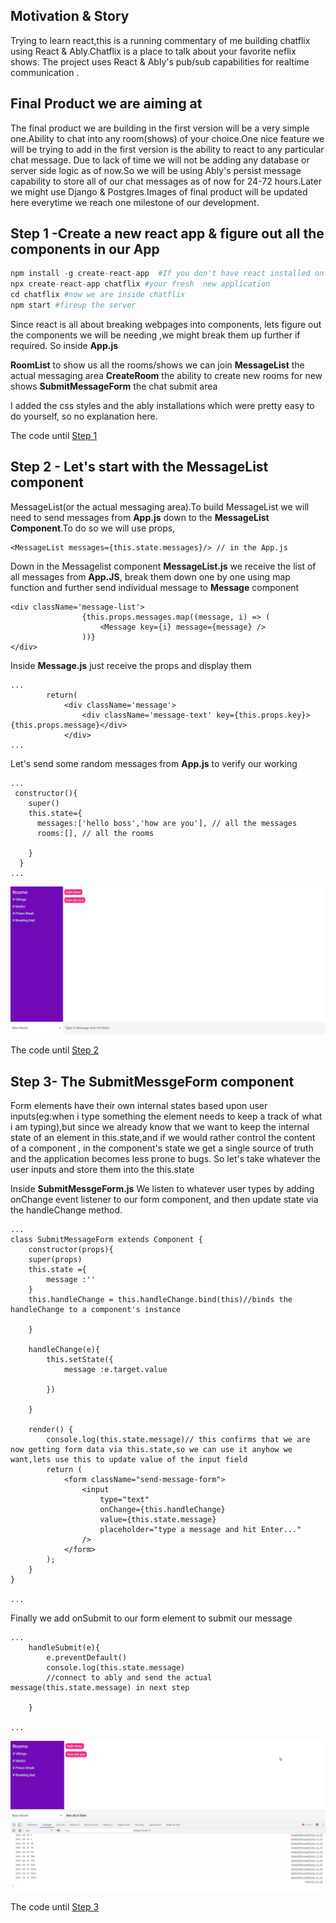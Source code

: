 ## Motivation & Story
Trying to learn react,this is a running commentary of me building chatflix using React & Ably.Chatflix is a place to talk about your favorite neflix shows. The project uses React & Ably's pub/sub capabilities for realtime communication .

## Final Product we are aiming at
The final product we are building in the first version will be a very simple one.Ability to chat into any room(shows) of your choice.One nice feature we will be trying to add in the first version is the ability to react to any particular chat message.
Due to lack of time we will not be adding any database or server side logic as of now.So we will be using Ably's persist message capability to store all of our chat messages as of now for 24-72 hours.Later we might use Django & Postgres.Images of final product will be updated here everytime we reach one milestone of our development.


## Step 1 -Create a new react app & figure out all the components in our App
```python
npm install -g create-react-app  #If you don't have react installed on your computer
npx create-react-app chatflix #your fresh  new application
cd chatflix #now we are inside chatflix
npm start #fireup the server
```
Since react is all about breaking webpages into components, lets figure out the components we will be needing ,we might break them up further if required. So inside **App.js**

**RoomList** to show us all the rooms/shows we can join
**MessageList**  the actual messaging area
**CreateRoom**  the ability to create new rooms for new shows
**SubmitMessageForm** the chat submit area

I added the css styles and the ably installations which were pretty easy to do yourself, so no explanation here.

The code until [Step 1](https://github.com/ashishkr619/chatflix/tree/bfe8e851268c3e4fcc927571299ed635b9e4987f)

## Step 2 - Let's start with the MessageList component

MessageList(or the actual messaging area).To build MessageList we will need to send messages from **App.js** down to the **MessageList Component**.To do so we will use props,

```
<MessageList messages={this.state.messages}/> // in the App.js
```

Down in the Messagelist component **MessageList.js** we receive the list of all messages from **App.JS**, break them down one by one using map function and further send individual message to **Message** component
```
<div className='message-list'>
                {this.props.messages.map((message, i) => (
					<Message key={i} message={message} />
				))}
</div>
```
Inside **Message.js**
just receive the props and display them
```
...
        return(
            <div className='message'>
                <div className='message-text' key={this.props.key}>{this.props.message}</div>
            </div>
...

```
Let's send some random messages from **App.js** to verify our working

```
...
 constructor(){
    super()
    this.state={
      messages:['hello boss','how are you'], // all the messages
      rooms:[], // all the rooms

    }
  }
...
```
![](src/screenshots/step2.png)

The code until [Step 2](https://github.com/ashishkr619/chatflix/tree/825a4147ffc9a827f9268bf20c0eb0e2e2533912)

## Step 3- The SubmitMessgeForm component
Form elements have their own internal states based upon user inputs(eg:when i type something the element needs to keep a track of what i am typing),but since we already know that we want to keep the internal state of an element in this.state,and if we would rather control the content of a component , in the component's state we get a single source of truth and the application becomes less prone to bugs. So let's take whatever the user inputs and store them into the this.state

Inside **SubmitMessgeForm.js** 
We listen to whatever user types by adding onChange event listener to our form component, and then update state via the handleChange method.

```
...
class SubmitMessageForm extends Component {
	constructor(props){
	super(props)
	this.state ={
		message :''
	}
	this.handleChange = this.handleChange.bind(this)//binds the handleChange to a component's instance

	}
	
	handleChange(e){
		this.setState({
			message :e.target.value

		})

	}

	render() {
		console.log(this.state.message)// this confirms that we are now getting form data via this.state,so we can use it anyhow we want,lets use this to update value of the input field
		return (
			<form className="send-message-form">
				<input
					type="text"
					onChange={this.handleChange}
                    value={this.state.message}
					placeholder="type a message and hit Enter..."
				/>
			</form>
		);
	}
}

...

```

Finally we add onSubmit to our form element to submit our message 

```
...
	handleSubmit(e){
		e.preventDefault()
		console.log(this.state.message)
		//connect to ably and send the actual message(this.state.message) in next step

	}

...

```
![](src/screenshots/step3.png)

The code until [Step 3](https://github.com/ashishkr619/chatflix/tree/825a4147ffc9a827f9268bf20c0eb0e2e2533912)